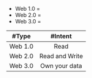 * Web 1.0 = 
* Web 2.0 = 
* Web 3.0 = 


| #Type  | #Intent |
| :---: | :---: | 
| Web 1.0  | Read |
| Web 2.0 | Read and Write |
| Web 3.0 | Own your data |
